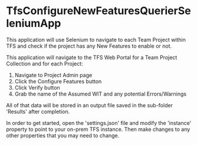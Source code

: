 # TfsConfigureNewFeaturesQuerierSeleniumApp
This application will use Selenium to navigate to each Team Project within TFS and check if the project has any New Features to enable or not.

This application will navigate to the TFS Web Portal for a Team Project Collection and for each Project:

1. Navigate to Project Admin page
1. Click the Configure Features button
1. Click Verify button
1. Grab the name of the Assumed WIT and any potential Errors/Warnings

All of that data will be stored in an output file saved in the sub-folder 'Results' after completion.

In order to get started, open the 'settings.json' file and modify the 'instance' property to point to your on-prem TFS instance. Then make changes to any other properties that you may need to change.

